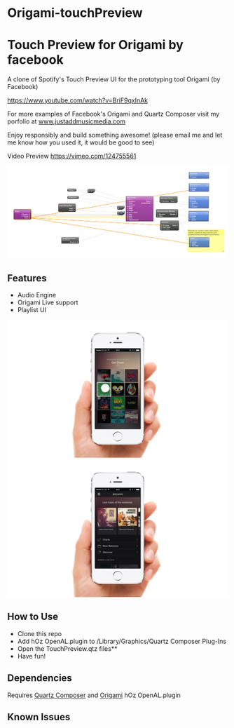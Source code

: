 # Origami-touchPreview
Touch Preview for Origami by facebook
===========

A clone of Spotify's Touch Preview UI for the prototyping tool Origami (by Facebook)

https://www.youtube.com/watch?v=BriF9qxInAk

For more examples of Facebook's Origami and Quartz Composer visit my porfolio at www.justaddmusicmedia.com

Enjoy responsibly and build something awesome! (please email me and let me know how you used it, it would be good to see)

Video Preview 
https://vimeo.com/124755561

![Patch Preview](./screenshots/code.jpg "Patch Preview")

## Features
- Audio Engine
- Origami Live support
- Playlist UI

![iPhone 6 Screenshot](./screenshots/screeniphone.jpg "iPhone 6 Screenshot")
![iPhone 6 Landscape Screenshot](./screenshots/screeniphone1.jpg "iPhone 6 Landscape Screenshot")

## How to Use
- Clone this repo
- Add hOz OpenAL.plugin to /Library/Graphics/Quartz Composer Plug-Ins
- Open the TouchPreview.qtz files**
- Have fun!

## Dependencies
Requires [Quartz Composer](http://adcdownload.apple.com/Developer_Tools/graphics_tools_for_xcode__xcode_6.1/graphicstools_for_xcode_6.1.dmg "Quartz Composer") and [Origami](http://facebook.github.io/origami/download/ "Origami") 
hOz OpenAL.plugin
## Known Issues

